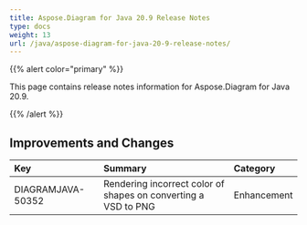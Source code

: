 ```yaml
---
title: Aspose.Diagram for Java 20.9 Release Notes
type: docs
weight: 13
url: /java/aspose-diagram-for-java-20-9-release-notes/
---
```


{{% alert color="primary" %}}

This page contains release notes information for Aspose.Diagram for Java 20.9.

{{% /alert %}}
## **Improvements and Changes** ##

|**Key**|**Summary**|**Category**|
| :- | :- | :- |
|DIAGRAMJAVA-50352| Rendering incorrect color of shapes on converting a VSD to PNG|Enhancement|
